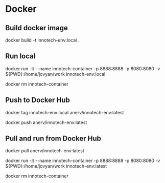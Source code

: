 # Docker


## Build docker image

docker build -t innotech-env:local .  

## Run local

docker run -it --name innotech-container -p 8888:8888 -p 8080:8080 -v ${PWD}:/home/jovyan/work innotech-env:local

docker rm innotech-container

## Push to Docker Hub

docker tag innotech-env:local anerv/innotech-env:latest

docker push anerv/innotech-env:latest

## Pull and run from Docker Hub

docker pull anerv/innotech-env:latest

docker run -it --name innotech-container -p 8888:8888 -p 8080:8080 -v ${PWD}:/home/jovyan/work innotech-env:latest

docker rm innotech-container